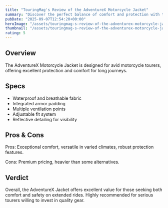 ```yaml
---
title: "TouringMag's Review of the AdventureX Motorcycle Jacket"
summary: "Discover the perfect balance of comfort and protection with the AdventureX Jacket."
pubDate: "2025-09-07T12:54:20+00:00"
heroImage: "/assets/touringmag-s-review-of-the-adventurex-motorcycle-jacket-hero.jpg"
thumbnail: "/assets/touringmag-s-review-of-the-adventurex-motorcycle-jacket-thumb.jpg"
rating: 5
---
```


<h2>Overview</h2>  
<p>The AdventureX Motorcycle Jacket is designed for avid motorcycle tourers, offering excellent protection and comfort for long journeys.</p>  
<h2>Specs</h2>  
<ul>  
  <li>Waterproof and breathable fabric</li>  
  <li>Integrated armor padding</li>  
  <li>Multiple ventilation points</li>  
  <li>Adjustable fit system</li>  
  <li>Reflective detailing for visibility</li>  
</ul>  
<h2>Pros & Cons</h2>  
<p>Pros: Exceptional comfort, versatile in varied climates, robust protection features.</p>  
<p>Cons: Premium pricing, heavier than some alternatives.</p>  
<h2>Verdict</h2>  
<p>Overall, the AdventureX Jacket offers excellent value for those seeking both comfort and safety on extended rides. Highly recommended for serious tourers willing to invest in quality gear.</p>  